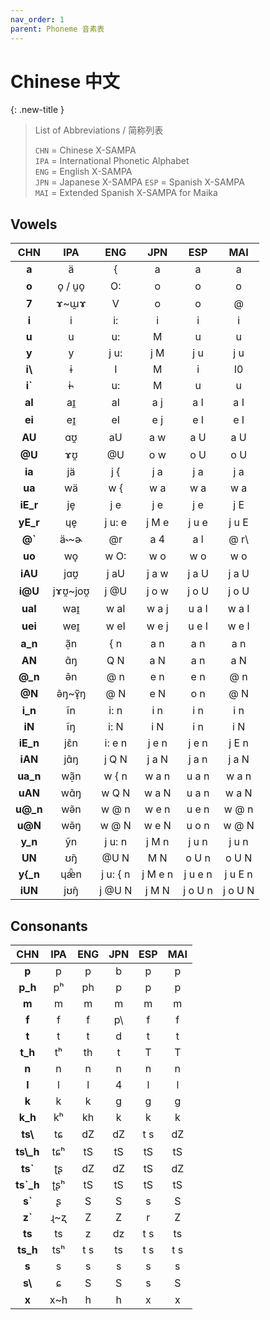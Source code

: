 ```yaml
---
nav_order: 1
parent: Phoneme 音素表
---
```


# Chinese 中文

{: .new-title }
> List of Abbreviations / 简称列表
>
> `CHN` = Chinese X-SAMPA  
> `IPA` = International Phonetic Alphabet  
> `ENG` = English X-SAMPA  
> `JPN` = Japanese X-SAMPA
> `ESP` = Spanish X-SAMPA  
> `MAI` = Extended Spanish X-SAMPA for Maika

## Vowels

| CHN | IPA | ENG | JPN | ESP | MAI |
|:---:|:---:|:---:|:---:|:---:|:---:|
| **a** |ä| { | a | a | a |
| **o** |o̞ / u̯o̞| O: | o | o | o |
| **7** |ɤ~ɯ̯ɤ| V | o | o | @ |
| **i** |i| i: | i | i | i |
| **u** |u| u: | M | u | u |
| **y** |y| j u: | j M | j u | j u |
| **i\\** |ɨ| I | M | i | I0 |
| **i`** |ɨ˞| u: | M | u | u |
| **aI** |aɪ̯| aI | a j | a I | a I |
| **ei** |eɪ̯| eI | e j | e I | e I |
| **AU** |ɑʊ̯| aU | a w | a U | a U |
| **@U** |ɤʊ̯| @U | o w | o U | o U |
| **ia** |jä| j { | j a | j a | j a |
| **ua** |wä| w { | w a | w a | w a |
| **iE_r** |je̞| j e | j e | j e | j E |
| **yE_r** |ɥe̞| j u: e | j M e | j u e | j u E |
| **@`** |ä˞~ɚ| @r | a 4 | a l | @ r\ |
| **uo** |wo̞| w O: | w o | w o | w o |
| **iAU** |jɑʊ̯| j aU | j a w | j a U | j a U |
| **i@U** |jɤʊ̯~joʊ̯| j @U | j o w | j o U | j o U |
| **uaI** |waɪ̯| w aI | w a j | u a I | w a I |
| **uei** |weɪ̯| w eI | w e j | u e I | w e I |
| **a_n** |ã̠n| { n | a n | a n | a n |
| **AN** |ɑ̃ŋ| Q N | a N | a n | a N |
| **@_n** |ə̃n| @ n | e n | e n | @ n |
| **@N** |ə̃ŋ~ɤ̞̃ŋ| @ N | e N | o n | @ N |
| **i_n** |ĩn| i: n | i n | i n | i n |
| **iN** |ĩŋ| i: N | i N | i n | i N |
| **iE_n** |jɛ̃n| i: e n | j e n | j e n | j E n |
| **iAN** |jɑ̃ŋ| j Q N | j a N | j a n | j a N |
| **ua_n** |wã̠n| w { n | w a n | u a n | w a n |
| **uAN** |wɑ̃ŋ| w Q N | w a N | u a n | w a N |
| **u@_n** |wə̃n| w @ n | w e n | u e n | w @ n |
| **u@N** |wə̃ŋ| w @ N | w e N | u o n | w @ N |
| **y_n** |ỹn| j u: n | j M n | j u n | j u n |
| **UN** |ʊ̃ŋ| @U N | M N | o U n | o U N |
| **y{_n** |ɥæ̈̃n| j u: { n | j M e n | j u e n | j u E n |
| **iUN** |jʊ̃ŋ| j @U N | j M N | j o U n | j o U N |

## Consonants

| CHN | IPA | ENG | JPN | ESP | MAI |
|:---:|:---:|:---:|:---:|:---:|:---:|
| **p** |p| p | b | p | p |
| **p_h** |pʰ| ph | p | p | p |
| **m** |m| m | m | m | m |
| **f** |f| f | p\ | f | f |
| **t** |t| t | d | t | t |
| **t_h** |	tʰ| th | t | T | T |
| **n** |n| n | n | n | n |
| **l** |l| l | 4 | l | l |
| **k** |k| k | g | g | g |
| **k_h** |kʰ| kh | k | k | k |
| **ts\\** |tɕ| dZ | dZ | t s | dZ |
| **ts\\_h** |tɕʰ| tS | tS | tS | tS |
| **ts&#96;** |ʈʂ| dZ | dZ | tS | dZ |
| **ts&#96;_h** |ʈʂʰ| tS | tS | tS | tS |
| **s&#96;** |ʂ| S | S | s | S |
| **z&#96;** |ɻ~ʐ| Z | Z | r | Z |
| **ts** |ts| z | dz | t s | ts |
| **ts_h** |tsʰ| t s | ts | t s | t s |
| **s** |s| s | s | s | s |
| **s\\** |ɕ| S | S | s | S |
| **x** |x~h| h | h | x | x |
